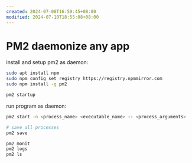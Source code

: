 ```yaml
---
created: 2024-07-08T16:59:45+08:00
modified: 2024-07-10T18:55:08+08:00
---
```


# PM2 daemonize any app

install and setup pm2 as daemon:

```bash
sudo apt install npm
sudo npm config set registry https://registry.npmmirror.com
sudo npm install -g pm2

pm2 startup
```

run program as daemon:

```bash
pm2 start -n <process_name> <executable_name> -- <process_arguments>

# save all processes
pm2 save

pm2 monit
pm2 logs
pm2 ls
```

